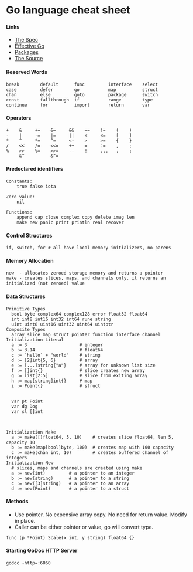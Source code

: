 # Go language cheat sheet

#### Links
- [The Spec](http://golang.org/ref/spec)
- [Effective Go](http://golang.org/doc/effective_go.html)
- [Packages](http://golang.org/pkg/)
- [The Source](https://go.googlesource.com/go/)

#### Reserved Words
```
break        default      func         interface    select
case         defer        go           map          struct
chan         else         goto         package      switch
const        fallthrough  if           range        type
continue     for          import       return       var
```

#### Operators
```
+    &     +=    &=     &&    ==    !=    (    )
-    |     -=    |=     ||    <     <=    [    ]
*    ^     *=    ^=     <-    >     >=    {    }
/    <<    /=    <<=    ++    =     :=    ,    ;
%    >>    %=    >>=    --    !     ...   .    :
     &^          &^=
```

#### Predeclared identifiers
```
Constants:
	true false iota

Zero value:
	nil

Functions:
	append cap close complex copy delete imag len
	make new panic print println real recover
```

#### Control Structures
```
if, switch, for # all have local memory initializers, no parens
```

#### Memory Allocation
```
new  - allocates zeroed storage memory and returns a pointer
make - creates slices, maps, and channels only. it returns an initialized (not zeroed) value
```

#### Data Structures
```
Primitive Types
  bool byte complex64 complex128 error float32 float64
  int int8 int16 int32 int64 rune string
  uint uint8 uint16 uint32 uint64 uintptr
Composite Types
  array slice map struct pointer function interface channel
Initialization Literal
  a := 3                    # integer
  b := 3.14                 # float64
  c := `hello` + "world"    # string
  d := [2]int{5, 6}         # array
  e := [...]string{"a"}     # array for unknown list size
  f := []int{}              # slice creates new array
  g := list[2:5]            # slice from exiting array
  h := map[string]int{}     # map
  i := Point{}              # struct
  
  
  var pt Point
  var dg Dog
  var sl []int
  
  
  
Initialization Make
  a := make([]float64, 5, 10)    # creates slice float64, len 5, capacity 10
  b := make(map[bool]byte, 100)  # creates map with 100 capacity
  c := make(chan int, 10)        # creates buffered channel of integers
Initialization New
  # slices, maps and channels are created using make
  a := new(int)         # a pointer to an integer
  b := new(string)      # a pointer to a string
  c := new([3]string)   # a pointer to an array
  d := new(Point)       # a pointer to a struct
```

#### Methods
- Use pointer. No expensive array copy. No need for return value. Modify in place.
- Caller can be either pointer or value, go will convert type.
```
func (p *Point) Scale(x int, y string) float64 {}
```

#### Starting GoDoc HTTP Server
```
godoc -http=:6060
```
